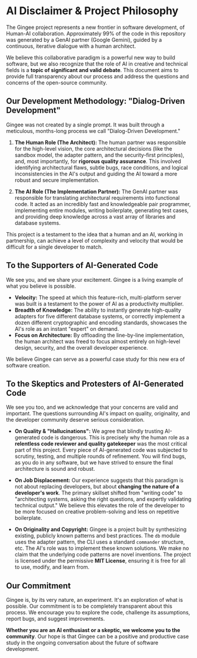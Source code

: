 # AI Disclaimer & Project Philosophy

The Gingee project represents a new frontier in software development, of Human-AI collaboration. Approximately 99% of the code in this repository was generated by a GenAI partner (Google Gemini), guided by a continuous, iterative dialogue with a human architect.

We believe this collaborative paradigm is a powerful new way to build software, but we also recognize that the role of AI in creative and technical fields is a **topic of significant and valid debate**. This document aims to provide full transparency about our process and address the questions and concerns of the open-source community.

## Our Development Methodology: "Dialog-Driven Development"

Gingee was not created by a single prompt. It was built through a meticulous, months-long process we call "Dialog-Driven Development."

1.  **The Human Role (The Architect):** The human partner was responsible for the high-level vision, the core architectural decisions (like the sandbox model, the adapter pattern, and the security-first principles), and, most importantly, for **rigorous quality assurance**. This involved identifying architectural flaws, subtle bugs, race conditions, and logical inconsistencies in the AI's output and guiding the AI toward a more robust and secure implementation.

2.  **The AI Role (The Implementation Partner):** The GenAI partner was responsible for translating architectural requirements into functional code. It acted as an incredibly fast and knowledgeable pair programmer, implementing entire modules, writing boilerplate, generating test cases, and providing deep knowledge across a vast array of libraries and database systems.

This project is a testament to the idea that a human and an AI, working in partnership, can achieve a level of complexity and velocity that would be difficult for a single developer to match.

## To the Supporters of AI-Generated Code

We see you, and we share your excitement. Gingee is a living example of what you believe is possible.

-   **Velocity:** The speed at which this feature-rich, multi-platform server was built is a testament to the power of AI as a productivity multiplier.
-   **Breadth of Knowledge:** The ability to instantly generate high-quality adapters for five different database systems, or correctly implement a dozen different cryptographic and encoding standards, showcases the AI's role as an instant "expert" on demand.
-   **Focus on Architecture:** By offloading the line-by-line implementation, the human architect was freed to focus almost entirely on high-level design, security, and the overall developer experience.

We believe Gingee can serve as a powerful case study for this new era of software creation.

## To the Skeptics and Protesters of AI-Generated Code

We see you too, and we acknowledge that your concerns are valid and important. The questions surrounding AI's impact on quality, originality, and the developer community deserve serious consideration.

-   **On Quality & "Hallucinations":** We agree that blindly trusting AI-generated code is dangerous. This is precisely why the human role as a **relentless code reviewer and quality gatekeeper** was the most critical part of this project. Every piece of AI-generated code was subjected to scrutiny, testing, and multiple rounds of refinement. You will find bugs, as you do in any software, but we have strived to ensure the final architecture is sound and robust.

-   **On Job Displacement:** Our experience suggests that this paradigm is not about replacing developers, but about **changing the nature of a developer's work**. The primary skillset shifted from "writing code" to "architecting systems, asking the right questions, and expertly validating technical output." We believe this elevates the role of the developer to be more focused on creative problem-solving and less on repetitive boilerplate.

-   **On Originality and Copyright:** Gingee is a project built by synthesizing existing, publicly known patterns and best practices. The `db` module uses the adapter pattern, the CLI uses a standard `commander` structure, etc. The AI's role was to implement these known solutions. We make no claim that the underlying code patterns are novel inventions. The project is licensed under the permissive **MIT License**, ensuring it is free for all to use, modify, and learn from.

## Our Commitment

Gingee is, by its very nature, an experiment. It's an exploration of what is possible. Our commitment is to be completely transparent about this process. We encourage you to explore the code, challenge its assumptions, report bugs, and suggest improvements.

**Whether you are an AI enthusiast or a skeptic, we welcome you to the community**. Our hope is that Gingee can be a positive and productive case study in the ongoing conversation about the future of software development.
